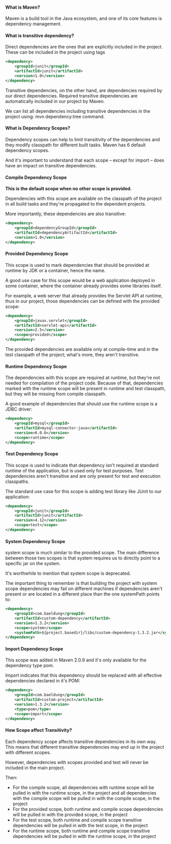 #### What is Maven?

Maven is a build tool in the Java ecosystem, and one of its core features is dependency management.

#### What is transitive dependency?

Direct dependencies are the ones that are explicitly included in the project. These can be included in the project using <dependency> tags

```xml
<dependency>
    <groupId>junit</groupId>
    <artifactId>junit</artifactId>
    <version>1.0</version>
</dependency>
```

Transitive dependencies, on the other hand, are dependencies required by our direct dependencies. Required transitive dependencies are automatically included in our project by Maven.
  
We can list all dependencies including transitive dependencies in the project using: mvn dependency:tree command.

#### What is Dependency Scopes?
  
Dependency scopes can help to limit transitivity of the dependencies and they modify classpath for different built tasks. Maven has 6 default dependency scopes.

And it's important to understand that each scope – except for import – does have an impact on transitive dependencies.
  
#### Compile Dependency Scope
  
__This is the default scope when no other scope is provided.__

Dependencies with this scope are available on the classpath of the project in all build tasks and they're propagated to the dependent projects.
  
More importantly, these dependencies are also transitive:
  
```xml
<dependency>
    <groupId>dependencyGroupId</groupId>
    <artifactId>dependencyArtifactId</artifactId>
    <version>1.0</version>
</dependency>
```
  
#### Provided Dependency Scope
  
This scope is used to mark dependencies that should be provided at runtime by JDK or a container, hence the name.

A good use case for this scope would be a web application deployed in some container, where the container already provides some libraries itself.

For example, a web server that already provides the Servlet API at runtime, thus in our project, those dependencies can be defined with the provided scope:

```xml
<dependency>
    <groupId>javax.servlet</groupId>
    <artifactId>servlet-api</artifactId>
    <version>2.5</version>
    <scope>provided</scope>
</dependency>
```

The provided dependencies are available only at compile-time and in the test classpath of the project; what's more, they aren't transitive.
  
#### Runtime Dependency Scope
  
The dependencies with this scope are required at runtime, but they're not needed for compilation of the project code. Because of that, dependencies marked with the runtime scope will be present in runtime and test classpath, but they will be missing from compile classpath.

A good example of dependencies that should use the runtime scope is a JDBC driver:

```xml  
<dependency>
    <groupId>mysql</groupId>
    <artifactId>mysql-connector-java</artifactId>
    <version>6.0.6</version>
    <scope>runtime</scope>
</dependency>
```

#### Test Dependency Scope
  
This scope is used to indicate that dependency isn't required at standard runtime of the application, but is used only for test purposes. Test dependencies aren't transitive and are only present for test and execution classpaths.

The standard use case for this scope is adding test library like JUnit to our application:
  
```xml
<dependency>
    <groupId>junit</groupId>
    <artifactId>junit</artifactId>
    <version>4.12</version>
    <scope>test</scope>
</dependency>
```
  
#### System Dependency Scope
  
system scope is much similar to the provided scope. The main difference between those two scopes is that system requires us to directly point to a specific jar on the system.

It's worthwhile to mention that system scope is deprecated.

The important thing to remember is that building the project with system scope dependencies may fail on different machines if dependencies aren't present or are located in a different place than the one systemPath points to:

```xml
<dependency>
    <groupId>com.baeldung</groupId>
    <artifactId>custom-dependency</artifactId>
    <version>1.3.2</version>
    <scope>system</scope>
    <systemPath>${project.basedir}/libs/custom-dependency-1.3.2.jar</systemPath>
</dependency>
```
  
#### Import Dependency Scope
  
This scope was added in Maven 2.0.9 and it's only available for the dependency type pom.

Import indicates that this dependency should be replaced with all effective dependencies declared in it's POM:

```xml
<dependency>
    <groupId>com.baeldung</groupId>
    <artifactId>custom-project</artifactId>
    <version>1.3.2</version>
    <type>pom</type>
    <scope>import</scope>
</dependency>
```
  
#### How Scope affect Transitivity?
  
Each dependency scope affects transitive dependencies in its own way. This means that different transitive dependencies may end up in the project with different scopes.

However, dependencies with scopes provided and test will never be included in the main project.

Then:

- For the compile scope, all dependencies with runtime scope will be pulled in with the runtime scope, in the project and all dependencies with the compile scope will be pulled in with the compile scope, in the project
- For the provided scope, both runtime and compile scope dependencies will be pulled in with the provided scope, in the project
- For the test scope, both runtime and compile scope transitive dependencies will be pulled in with the test scope, in the project
- For the runtime scope, both runtime and compile scope transitive dependencies will be pulled in with the runtime scope, in the project
